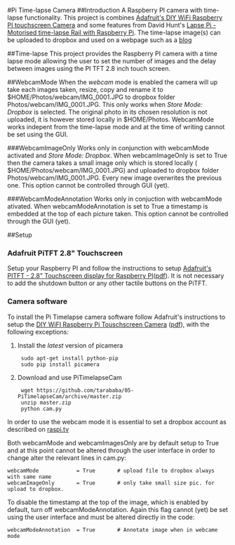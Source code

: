 #Pi Time-lapse Camera
##Introduction 
A Raspberry PI camera with time-lapse functionality. This project is combines [Adafruit's DIY WiFi Raspberry PI touchscreen Camera](https://learn.adafruit.com/diy-wifi-raspberry-pi-touch-cam/overview)
and some features from David Hunt's [Lapse Pi - Motorised time-lapse Rail with Raspberry Pi](http://www.davidhunt.ie/motorised-time-lapse-rail-with-raspberry-pi/).
The time-lapse image(s) can be uploaded to dropbox and used on a webpage such as a [blog](http://tarababa.blogspot.com/2014/12/langebaan-webcam.html)

##Time-lapse
This project provides the Raspberry PI camera with a time lapse mode allowing the user to set the number of images and the delay between images using the PI TFT 2.8 inch touch screen.

##WebcamMode
When the *webcam* mode is enabled the camera will up take each images taken, resize, copy and rename it to $HOME/Photos/webcam/IMG_0001.JPG to dropbox folder Photos/webcam/IMG_0001.JPG.
This only works when *Store Mode: Dropbox* is selected. The original photo in its chosen resolution is not uploaded, it is however stored locally in $HOME/Photos. WebcamMode works indepent
from the time-lapse mode and at the time of writing cannot be set using the GUI. 

###WebcamImageOnly
Works only in conjunction with webcamMode activated and *Store Mode: Dropbox*. When webcamImageOnly is set to True then the camera takes a small image only which is stored locally ( $HOME/Photos/webcam/IMG_0001.JPG) 
and uploaded to dropbox folder Photos/webcam/IMG_0001.JPG. Every new image overwrites the previous one. This option cannot be controlled through GUI (yet).

###WebcamModeAnnotation
Works only in conjuction with webcamMode ativated. When webcamModeAnnotation is set to True a timestamp is embedded at the top of each picture taken. This option cannot be controlled through the GUI (yet).

##Setup
### Adafruit PiTFT 2.8" Touchscreen
Setup your Raspberry PI and follow the instructions to setup [Adafruit's PITFT - 2.8" Touchscreen display for Raspberry PI](https://learn.adafruit.com/adafruit-pitft-28-inch-resistive-touchscreen-display-raspberry-pi/overview)([pdf](https://learn.adafruit.com/downloads/pdf/adafruit-pitft-28-inch-resistive-touchscreen-display-raspberry-pi.pdf)). 
It is not necessary to add the shutdown button or any other tactile buttons on the PiTFT.

### Camera software
To install the Pi Timelapse camera software follow Adafruit's instructions to setup the [DIY WiFI Raspberry Pi Touschscreen Camera](https://learn.adafruit.com/diy-wifi-raspberry-pi-touch-cam/overview) ([pdf](https://learn.adafruit.com/downloads/pdf/diy-wifi-raspberry-pi-touch-cam.pdf)), with
the following exceptions:

1. Install the *latest* version of picamera

        sudo apt-get install python-pip
        sudo pip install picamera
2. Download and use PiTimelapseCam

        wget https://github.com/tarababa/05-PiTimelapseCam/archive/master.zip
        unzip master.zip
        python cam.py

In order to use the webcam mode it is essential to set a dropbox account as described on [raspi.tv](http://raspi.tv/2013/how-to-use-dropbox-with-raspberry-pi)

Both webcamMode and webcamImagesOnly are by default setup to True and at this point cannot be altered through the user interface in order to change alter the relevant lines in cam.py:
```
webcamMode            = True       # upload file to dropbox always with same name    
webcamImageOnly       = True       # only take small size pic. for upload to dropbox.
```

To disable the timestamp at the top of the image, which is enabled by default, turn off webcamModeAnnotation. Again this flag cannot (yet) be set using the user interface and must be
altered directly in the code:
```
webcamModeAnnotation  = True       # Annotate image when in webcame mode
```

